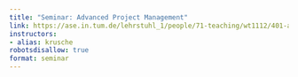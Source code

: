 ```yaml
---
title: "Seminar: Advanced Project Management"
link: https://ase.in.tum.de/lehrstuhl_1/people/71-teaching/wt1112/401-advanced-project-management-ws-1112
instructors:
- alias: krusche
robotsdisallow: true
format: seminar
---
```

